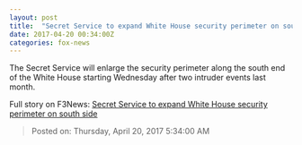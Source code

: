 ```yaml
---
layout: post
title:  "Secret Service to expand White House security perimeter on south side"
date: 2017-04-20 00:34:00Z
categories: fox-news
---
```


The Secret Service will enlarge the security perimeter along the south end of the White House starting Wednesday after two intruder events last month.


Full story on F3News: [Secret Service to expand White House security perimeter on south side](http://www.f3nws.com/n/KNHjY)

> Posted on: Thursday, April 20, 2017 5:34:00 AM
